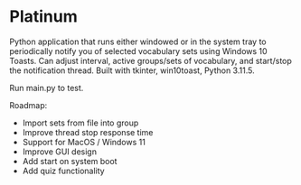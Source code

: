 # Platinum

Python application that runs either windowed or in the system tray to periodically notify you of selected vocabulary sets using Windows 10 Toasts. Can adjust interval, active groups/sets of vocabulary, and start/stop the notification thread. Built with tkinter, win10toast, Python 3.11.5.

Run main.py to test.

Roadmap:
- Import sets from file into group
- Improve thread stop response time
- Support for MacOS / Windows 11
- Improve GUI design
- Add start on system boot
- Add quiz functionality
 
